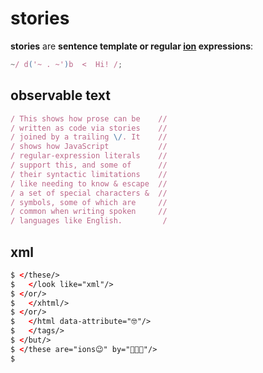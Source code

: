 # stories

**stories** are **sentence template or regular [ion](ion.md) expressions**:

```javascript
~/ d('~ . ~')b  <  Hi! /;
```

## observable text

```javascript
/ This shows how prose can be    //
/ written as code via stories    //
/ joined by a trailing \/. It    //
/ shows how JavaScript           //
/ regular-expression literals    //
/ support this, and some of      //
/ their syntactic limitations    //
/ like needing to know & escape  //
/ a set of special characters &  //
/ symbols, some of which are     //
/ common when writing spoken     //
/ languages like English.         /
```

## xml

```xml
$ </these/>
$   </look like="xml"/>
$ </or/>
$   </xhtml/>
$ </or/>
$   </html data-attribute="🤓"/>
$   </tags/>
$ </but/>
$ </these are="ions😉" by="👨🏾‍💻"/>
$
```